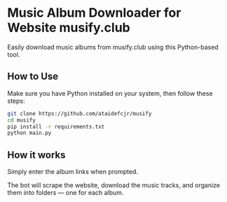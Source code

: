 # Music Album Downloader for Website musify.club

Easily download music albums from musify.club using this Python-based tool.

## How to Use

Make sure you have Python installed on your system, then follow these steps:

```sh
git clone https://github.com/ataidefcjr/musify
cd musify
pip install -r requirements.txt
python main.py
```

## How it works
Simply enter the album links when prompted.

The bot will scrape the website, download the music tracks, and organize them into folders — one for each album.